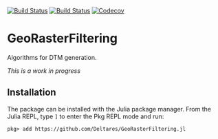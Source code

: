 [![Build Status](https://travis-ci.com/Deltares/GeoRasterFiltering.jl.svg?branch=master)](https://travis-ci.com/Deltares/GeoRasterFiltering.jl)
[![Build Status](https://ci.appveyor.com/api/projects/status/github/evetion/GeoRasterFiltering.jl?svg=true)](https://ci.appveyor.com/project/evetion/GeoRasterFiltering-jl)
[![Codecov](https://codecov.io/gh/Deltares/GeoRasterFiltering.jl/branch/master/graph/badge.svg)](https://codecov.io/gh/Deltares/GeoRasterFiltering.jl)

# GeoRasterFiltering
Algorithms for DTM generation.

*This is a work in progress*

## Installation
The package can be installed with the Julia package manager.
From the Julia REPL, type `]` to enter the Pkg REPL mode and run:

```
pkg> add https://github.com/Deltares/GeoRasterFiltering.jl
```

